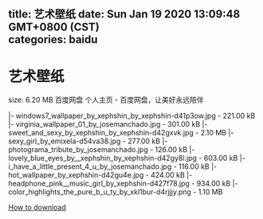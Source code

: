 
title: 艺术壁纸
date: Sun Jan 19 2020 13:09:48 GMT+0800 (CST)    
categories: baidu
---

# 艺术壁纸
size: 6.20 MB
 百度网盘 个人主页 - 百度网盘，让美好永远陪伴
 
|- windows7_wallpaper_by_xephshin_by_xephshin-d41p3ow.jpg - 221.00 kB
|- virginia_wallpaper_01_by_josemanchado.jpg - 301.00 kB
|- sweet_and_sexy_by_xephshin_by_xephshin-d42gxvk.jpg - 2.10 MB
|- sexy_girl_by_emixela-d54va38.jpg - 277.00 kB
|- photograma_tribute_by_josemanchado.jpg - 126.00 kB
|- lovely_blue_eyes_by__xephshin_by_xephshin-d42gy8l.jpg - 603.00 kB
|- i_have_a_little_present_4_u_by_josemanchado.jpg - 116.00 kB
|- hot_wallpaper_by_xephshin-d42gu4e.jpg - 424.00 kB
|- headphone_pink__music_girl_by_xephshin-d427f78.jpg - 934.00 kB
|- color_highlights_the_pure_b_u_ty_by_xkl1bur-d4rjjjy.png - 1.10 MB

[How to download](https://bpcam.bemobtrk.com/go/2ceec3aa-1ca2-46d6-b9ff-aaa5c184517c?jno=20)